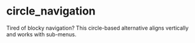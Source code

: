circle_navigation
=================

Tired of blocky navigation? This circle-based alternative aligns vertically and works with sub-menus.
